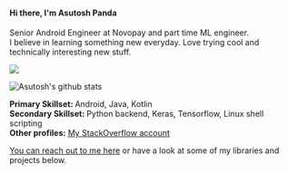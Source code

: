#### Hi there, I'm Asutosh Panda 
Senior Android Engineer at Novopay and part time ML engineer. <br/>
I believe in learning something new everyday. Love trying cool and technically interesting new stuff.

![](https://komarev.com/ghpvc/?username=Asutosh11)

![Asutosh's github stats](https://github-readme-stats.vercel.app/api?username=Asutosh11&hide=contribs,prs&count_private=true&show_icons=true&theme=vue-dark)

<b>Primary Skillset: </b> Android, Java, Kotlin <br/>
<b>Secondary Skillset: </b> Python backend, Keras, Tensorflow, Linux shell scripting <br/>
<b>Other profiles:</b>
<a href = "https://stackoverflow.com/users/1439968/asutosh-panda" target="_blank">My StackOverflow account</a>

<a href = "https://www.linkedin.com/in/asutosh-panda/" target="_blank">You can reach out to me here</a> or have a look at some of my libraries and projects below.
